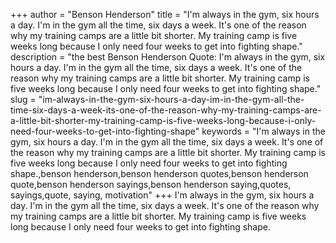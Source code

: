 +++
author = "Benson Henderson"
title = "I'm always in the gym, six hours a day. I'm in the gym all the time, six days a week. It's one of the reason why my training camps are a little bit shorter. My training camp is five weeks long because I only need four weeks to get into fighting shape."
description = "the best Benson Henderson Quote: I'm always in the gym, six hours a day. I'm in the gym all the time, six days a week. It's one of the reason why my training camps are a little bit shorter. My training camp is five weeks long because I only need four weeks to get into fighting shape."
slug = "im-always-in-the-gym-six-hours-a-day-im-in-the-gym-all-the-time-six-days-a-week-its-one-of-the-reason-why-my-training-camps-are-a-little-bit-shorter-my-training-camp-is-five-weeks-long-because-i-only-need-four-weeks-to-get-into-fighting-shape"
keywords = "I'm always in the gym, six hours a day. I'm in the gym all the time, six days a week. It's one of the reason why my training camps are a little bit shorter. My training camp is five weeks long because I only need four weeks to get into fighting shape.,benson henderson,benson henderson quotes,benson henderson quote,benson henderson sayings,benson henderson saying,quotes, sayings,quote, saying, motivation"
+++
I'm always in the gym, six hours a day. I'm in the gym all the time, six days a week. It's one of the reason why my training camps are a little bit shorter. My training camp is five weeks long because I only need four weeks to get into fighting shape.
